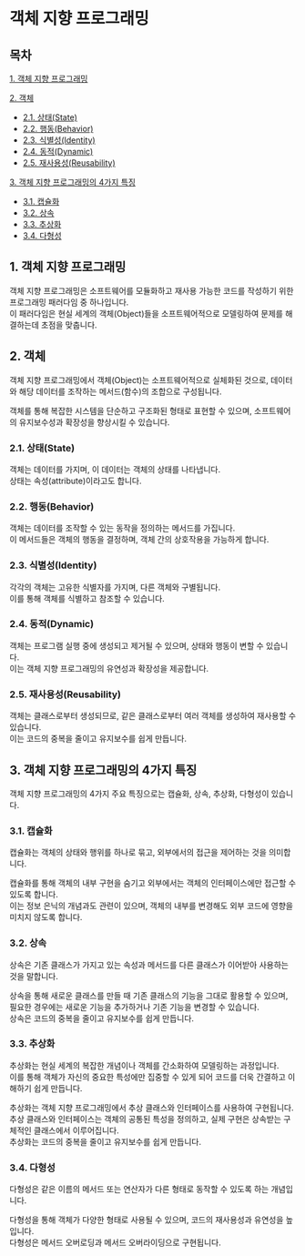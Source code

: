 # 객체 지향 프로그래밍

## 목차

[1. 객체 지향 프로그래밍](#1-객체-지향-프로그래밍)

[2. 객체](#2-객체)
- [2.1. 상태(State)](#21-상태state)
- [2.2. 행동(Behavior)](#22-행동behavior)
- [2.3. 식별성(Identity)](#23-식별성identity)
- [2.4. 동적(Dynamic)](#24-동적dynamic)
- [2.5. 재사용성(Reusability)](#25-재사용성reusability)

[3. 객체 지향 프로그래밍의 4가지 특징](#3-객체-지향-프로그래밍의-4가지-특징)
- [3.1. 캡슐화](#31-캡슐화)
- [3.2. 상속](#32-상속)
- [3.3. 추상화](#33-추상화)
- [3.4. 다형성](#34-다형성)

## 1. 객체 지향 프로그래밍

객체 지향 프로그래밍은 소프트웨어를 모듈화하고 재사용 가능한 코드를 작성하기 위한 프로그래밍 패러다임 중 하나입니다.<br>
이 패러다임은 현실 세계의 객체(Object)들을 소프트웨어적으로 모델링하여 문제를 해결하는데 초점을 맞춥니다.

## 2. 객체

객체 지향 프로그래밍에서 객체(Object)는 소프트웨어적으로 실체화된 것으로, 데이터와 해당 데이터를 조작하는 메서드(함수)의 조합으로 구성됩니다. 

객체를 통해 복잡한 시스템을 단순하고 구조화된 형태로 표현할 수 있으며, 소프트웨어의 유지보수성과 확장성을 향상시킬 수 있습니다.

### 2.1. 상태(State)

객체는 데이터를 가지며, 이 데이터는 객체의 상태를 나타냅니다.<br>
상태는 속성(attribute)이라고도 합니다.

### 2.2. 행동(Behavior)

객체는 데이터를 조작할 수 있는 동작을 정의하는 메서드를 가집니다.<br>
이 메서드들은 객체의 행동을 결정하며, 객체 간의 상호작용을 가능하게 합니다.

### 2.3. 식별성(Identity)

각각의 객체는 고유한 식별자를 가지며, 다른 객체와 구별됩니다.<br>
이를 통해 객체를 식별하고 참조할 수 있습니다.

### 2.4. 동적(Dynamic)

객체는 프로그램 실행 중에 생성되고 제거될 수 있으며, 상태와 행동이 변할 수 있습니다.<br>
이는 객체 지향 프로그래밍의 유연성과 확장성을 제공합니다.

### 2.5. 재사용성(Reusability)

객체는 클래스로부터 생성되므로, 같은 클래스로부터 여러 객체를 생성하여 재사용할 수 있습니다.<br>
이는 코드의 중복을 줄이고 유지보수를 쉽게 만듭니다.

## 3. 객체 지향 프로그래밍의 4가지 특징

객체 지향 프로그래밍의 4가지 주요 특징으로는 캡슐화, 상속, 추상화, 다형성이 있습니다.

### 3.1. 캡슐화

캡슐화는 객체의 상태와 행위를 하나로 묶고, 외부에서의 접근을 제어하는 것을 의미합니다.

캡슐화를 통해 객체의 내부 구현을 숨기고 외부에서는 객체의 인터페이스에만 접근할 수 있도록 합니다.<br>
이는 정보 은닉의 개념과도 관련이 있으며, 객체의 내부를 변경해도 외부 코드에 영향을 미치지 않도록 합니다.

### 3.2. 상속

상속은 기존 클래스가 가지고 있는 속성과 메서드를 다른 클래스가 이어받아 사용하는 것을 말합니다.

상속을 통해 새로운 클래스를 만들 때 기존 클래스의 기능을 그대로 활용할 수 있으며, 필요한 경우에는 새로운 기능을 추가하거나 기존 기능을 변경할 수 있습니다.<br>
상속은 코드의 중복을 줄이고 유지보수를 쉽게 만듭니다.

### 3.3. 추상화

추상화는 현실 세계의 복잡한 개념이나 객체를 간소화하여 모델링하는 과정입니다.<br>
이를 통해 객체가 자신의 중요한 특성에만 집중할 수 있게 되어 코드를 더욱 간결하고 이해하기 쉽게 만듭니다.

추상화는 객체 지향 프로그래밍에서 추상 클래스와 인터페이스를 사용하여 구현됩니다.<br>
추상 클래스와 인터페이스는 객체의 공통된 특성을 정의하고, 실제 구현은 상속받는 구체적인 클래스에서 이루어집니다.<br>
추상화는 코드의 중복을 줄이고 유지보수를 쉽게 만듭니다.

### 3.4. 다형성

다형성은 같은 이름의 메서드 또는 연산자가 다른 형태로 동작할 수 있도록 하는 개념입니다.

다형성을 통해 객체가 다양한 형태로 사용될 수 있으며, 코드의 재사용성과 유연성을 높입니다.<br>
다형성은 메서드 오버로딩과 메서드 오버라이딩으로 구현됩니다.